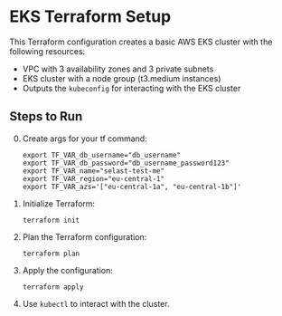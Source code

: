# EKS Terraform Setup

This Terraform configuration creates a basic AWS EKS cluster with the following resources:
- VPC with 3 availability zones and 3 private subnets
- EKS cluster with a node group (t3.medium instances)
- Outputs the `kubeconfig` for interacting with the EKS cluster

## Steps to Run


0. Create args for your tf command:
   ```shell
   export TF_VAR_db_username="db_username"
   export TF_VAR_db_password="db_username_password123"
   export TF_VAR_name="selast-test-me"
   export TF_VAR_region="eu-central-1"
   export TF_VAR_azs='["eu-central-1a", "eu-central-1b"]'
   ```

1. Initialize Terraform:  
   ```shell
   terraform init
   ```

2. Plan the Terraform configuration:
   ```shell
   terraform plan
   ```

3. Apply the configuration:
   ```shell
   terraform apply
   ```

4. Use `kubectl` to interact with the cluster.
